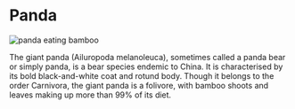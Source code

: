 # Panda

![panda eating bamboo](https://images.rawpixel.com/image_social_landscape/cHJpdmF0ZS9sci9pbWFnZXMvd2Vic2l0ZS8yMDIzLTA5L3NtYWxsZGVzaWduY29tcGFueTAxX2dpYW50X3BhbmRhX2JlYXJfZWF0aW5nX2JhbWJvb18zNjNkYWNkMy01YTM0LTRjZmEtODhiYy0yNTdiNDUzMGRhYjItMDAxLWMuanBn.jpg)

The giant panda (Ailuropoda melanoleuca), sometimes called a panda bear or simply panda, is a bear species endemic to China. It is characterised by its bold black-and-white coat and rotund body. Though it belongs to the order Carnivora, the giant panda is a folivore, with bamboo shoots and leaves making up more than 99% of its diet.
